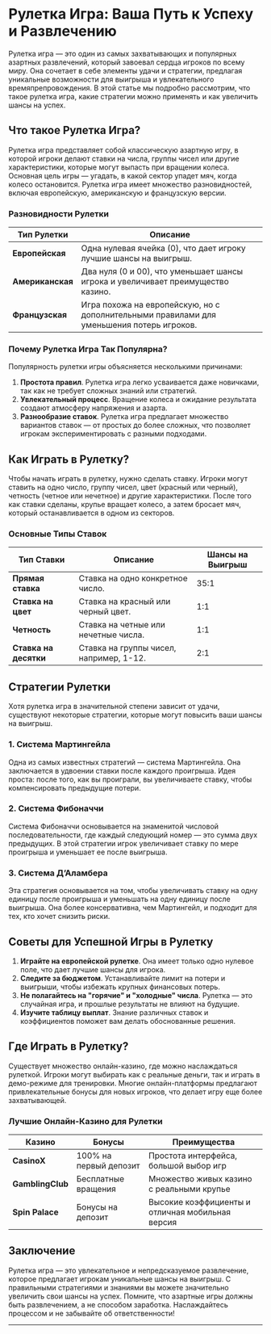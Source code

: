 # Рулетка Игра: Ваша Путь к Успеху и Развлечению

Рулетка игра — это один из самых захватывающих и популярных азартных развлечений, который завоевал сердца игроков по всему миру. Она сочетает в себе элементы удачи и стратегии, предлагая уникальные возможности для выигрыша и увлекательного времяпрепровождения. В этой статье мы подробно рассмотрим, что такое рулетка игра, какие стратегии можно применять и как увеличить шансы на успех.

## Что такое Рулетка Игра?

Рулетка игра представляет собой классическую азартную игру, в которой игроки делают ставки на числа, группы чисел или другие характеристики, которые могут выпасть при вращении колеса. Основная цель игры — угадать, в какой сектор упадет мяч, когда колесо остановится. Рулетка игра имеет множество разновидностей, включая европейскую, американскую и французскую версии.

### Разновидности Рулетки

| Тип Рулетки  | Описание                                                                 |
|--------------|--------------------------------------------------------------------------|
| **Европейская**  | Одна нулевая ячейка (0), что дает игроку лучшие шансы на выигрыш.      |
| **Американская** | Два нуля (0 и 00), что уменьшает шансы игрока и увеличивает преимущество казино. |
| **Французская**  | Игра похожа на европейскую, но с дополнительными правилами для уменьшения потерь игроков. |

### Почему Рулетка Игра Так Популярна?

Популярность рулетки игры объясняется несколькими причинами:

1. **Простота правил**. Рулетка игра легко усваивается даже новичками, так как не требует сложных знаний или стратегий.
2. **Увлекательный процесс**. Вращение колеса и ожидание результата создают атмосферу напряжения и азарта.
3. **Разнообразие ставок**. Рулетка игра предлагает множество вариантов ставок — от простых до более сложных, что позволяет игрокам экспериментировать с разными подходами.

## Как Играть в Рулетку?

Чтобы начать играть в рулетку, нужно сделать ставку. Игроки могут ставить на одно число, группу чисел, цвет (красный или черный), четность (четное или нечетное) и другие характеристики. После того как ставки сделаны, крупье вращает колесо, а затем бросает мяч, который останавливается в одном из секторов.

### Основные Типы Ставок

| Тип Ставки        | Описание                                  | Шансы на Выигрыш     |
|--------------------|-------------------------------------------|----------------------|
| **Прямая ставка**  | Ставка на одно конкретное число.         | 35:1                 |
| **Ставка на цвет** | Ставка на красный или черный цвет.       | 1:1                  |
| **Четность**       | Ставка на четные или нечетные числа.     | 1:1                  |
| **Ставка на десятки** | Ставка на группы чисел, например, 1-12. | 2:1                  |

## Стратегии Рулетки

Хотя рулетка игра в значительной степени зависит от удачи, существуют некоторые стратегии, которые могут повысить ваши шансы на выигрыш.

### 1. **Система Мартингейла**
Одна из самых известных стратегий — система Мартингейла. Она заключается в удвоении ставки после каждого проигрыша. Идея проста: после того, как вы проиграли, вы увеличиваете ставку, чтобы компенсировать предыдущие потери.

### 2. **Система Фибоначчи**
Система Фибоначчи основывается на знаменитой числовой последовательности, где каждый следующий номер — это сумма двух предыдущих. В этой стратегии игрок увеличивает ставку по мере проигрыша и уменьшает ее после выигрыша.

### 3. **Система Д’Аламбера**
Эта стратегия основывается на том, чтобы увеличивать ставку на одну единицу после проигрыша и уменьшать на одну единицу после выигрыша. Она более консервативна, чем Мартингейл, и подходит для тех, кто хочет снизить риски.

## Советы для Успешной Игры в Рулетку

1. **Играйте на европейской рулетке**. Она имеет только одно нулевое поле, что дает лучшие шансы для игрока.
2. **Следите за бюджетом**. Устанавливайте лимит на потери и выигрыши, чтобы избежать крупных финансовых потерь.
3. **Не полагайтесь на "горячие" и "холодные" числа**. Рулетка — это случайная игра, и прошлые результаты не влияют на будущие.
4. **Изучите таблицу выплат**. Знание различных ставок и коэффициентов поможет вам делать обоснованные решения.

## Где Играть в Рулетку?

Существует множество онлайн-казино, где можно наслаждаться рулеткой. Игроки могут выбирать как с реальные деньги, так и играть в демо-режиме для тренировки. Многие онлайн-платформы предлагают привлекательные бонусы для новых игроков, что делает игру еще более захватывающей.

### Лучшие Онлайн-Казино для Рулетки

| Казино            | Бонусы               | Преимущества                                      |
|-------------------|----------------------|--------------------------------------------------|
| **CasinoX**       | 100% на первый депозит | Простота интерфейса, большой выбор игр           |
| **GamblingClub**  | Бесплатные вращения  | Множество живых казино с реальными крупье        |
| **Spin Palace**   | Бонусы на депозит    | Высокие коэффициенты и отличная мобильная версия |

## Заключение

Рулетка игра — это увлекательное и непредсказуемое развлечение, которое предлагает игрокам уникальные шансы на выигрыш. С правильными стратегиями и знаниями вы можете значительно увеличить свои шансы на успех. Помните, что азартные игры должны быть развлечением, а не способом заработка. Наслаждайтесь процессом и не забывайте об ответственности!

---
